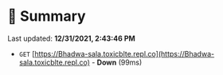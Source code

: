 # 📖 Summary
Last updated: **12/31/2021, 2:43:46 PM**

- `GET` [https://Bhadwa-sala.toxicblte.repl.co](https://Bhadwa-sala.toxicblte.repl.co) - **Down** (99ms)
